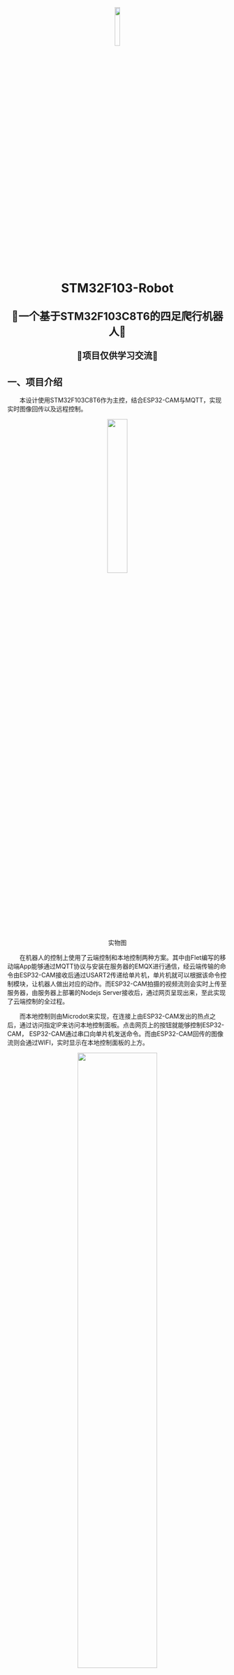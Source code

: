 <div align=center> <img src="./readme/logo.png" width = 15%/> </div>

# <p align="center">STM32F103-Robot</p>

<p align="center" style="font-size: 24px; font-weight: bold;">🎉一个基于STM32F103C8T6的四足爬行机器人🎉</p>
<p align="center" style="font-size: 20px; font-weight: bold;">🚫项目仅供学习交流🚫</p>

## 一、项目介绍

&emsp;&emsp;本设计使用STM32F103C8T6作为主控，结合ESP32-CAM与MQTT，实现实时图像回传以及远程控制。

<div align=center> <img src="./readme/实物图.jpg" width = 30%/> </div>
<p align="center">实物图</p>

&emsp;&emsp;在机器人的控制上使用了云端控制和本地控制两种方案。其中由Flet编写的移动端App能够通过MQTT协议与安装在服务器的EMQX进行通信，经云端传输的命令由ESP32-CAM接收后通过USART2传递给单片机，单片机就可以根据该命令控制模块，让机器人做出对应的动作。而ESP32-CAM拍摄的视频流则会实时上传至服务器，由服务器上部署的Nodejs Server接收后，通过网页呈现出来，至此实现了云端控制的全过程。

&emsp;&emsp;而本地控制则由Microdot来实现，在连接上由ESP32-CAM发出的热点之后，通过访问指定IP来访问本地控制面板。点击网页上的按钮就能够控制ESP32-CAM， ESP32-CAM通过串口向单片机发送命令。而由ESP32-CAM回传的图像流则会通过WIFI，实时显示在本地控制面板的上方。

<div align=center> <img src="./readme/系统结构图.png" width = 60%/> </div>
<p align="center">系统结构图</p>

&emsp;&emsp;仓库内包含了本项目所需的所有代码，其中还包括机器人的3D建模文件：

<div align="center">
  <table>
    <thead>
      <tr>
        <th style="text-align: left;">文件名</th>
        <th style="text-align: left;">说明</th>
      </tr>
    </thead>
    <tbody>
      <tr>
        <td style="text-align: left;">1、FreeCAD_Projects</td>
        <td style="text-align: left;">机器人3D建模工程文件</td>
      </tr>
      <tr>
        <td style="text-align: left;">2、HAL_C8T6</td>
        <td style="text-align: left;">开发STM32的工程文件</td>
      </tr>
      <tr>
        <td style="text-align: left;">3、Fletapp</td>
        <td style="text-align: left;">开发Flet应用的工程文件</td>
      </tr>
      <tr>
        <td style="text-align: left;">4、ESP32-CAM</td>
        <td style="text-align: left;">开发ESP32-CAM的Python代码以及前端代码</td>
      </tr>
      <tr>
        <td style="text-align: left;">5、CAM_Server</td>
        <td style="text-align: left;">服务器上负责ESP32-CAM图像接收的Nodejs代码</td>
      </tr>
      <tr>
        <td style="text-align: left;">6、Other</td>
        <td style="text-align: left;">包含Gerber文件和BOM表等文件</td>
      </tr>
    </tbody>
  </table>
</div>

## 二、项目设计过程

### 2.1 结构设计
&emsp;&emsp;四足爬行机器人的结构设计则使用了开源软件FreeCAD进行设计。结合MG90S舵机的尺寸，在腿部设计了凹槽与螺丝安装孔。机体中间预留电池安装孔，在关键位置还设计了螺丝孔，使结构更加牢固，方便后期的安装。

<div align=center> <img src="./readme/机体.png" width = 30%/><img src="./readme/腿部.png" width = 30%/> </div>
<p align="center">3D模型图</p>

&emsp;&emsp;建模完成后使用切片软件对模型进行切片，并将切片结果导入至3D打印机当中进行打印。填充密度为0.1mm，层厚0.2mm，挤出头温度设定为210℃。打印材料则选择了直径为1.75mm的PLA材料。电源板上预留了螺丝孔以安装尼龙柱，各个功能模块由万用板电路连接后通过尼龙柱堆叠在机体上方，方便快速装卸和调试。

### 2.2 电源设计

&emsp;&emsp;四足爬行机器人的电源模块选用了TI的TPS5430，在设计参考了[【电赛模块】TPS5430正负电源输出模块](https://oshwhub.com/quan-guo-dian-sai/dian-sai-mo-kuai-tps5430-fu-dian-yuan-shu-chu-mo-kuai)。电源模块上分别设计了三路电源，分别为舵机以及主控与功能模块进行供电。

<div align=center> <img src="./readme/原理图.png" width = 40%/> </div>
<p align="center">原理图</p>

<div align=center> <img src="./readme/电源3D渲染图.png" width = 40%/> </div>
<p align="center">电源板3D渲染图</p>

### 2.3 STM32F103C8T6的开发

&emsp;&emsp;在机器人上电后，首先初始化功能模块以及相关外设，同时初始化FreeRTOS，之后的任务就转交给FreeRTOS进行调度。在收到来自USART2的命令之前，单片机执行默认任务。在默认任务里，机器人始终保持停止状态，等待用户发送的命令。在USART2接收到命令后，单片机会进入串口中断程序，并在中断程序内判断该指令的具体含义，通过指令内容来执行对应的任务。

<div align=center> <img src="./readme/程序流程图.png" width = 40%/> </div>
<p align="center">程序流程图</p>

&emsp;&emsp;当USART2收到来自ESP32-CAM发送的信息时，单片机会执行USART2的中断函数，在中断函数内，对接收到的信息进行判断。首先在代码中创建一个数组以设置缓冲区，结合HAL库函数将接收到的数据存在缓冲区当中，之后匹配缓冲区内的内容来判断是否是对应的命令。

&emsp;&emsp;在代码中先判断当前机器人所执行的任务是否是当前已经被激活的任务，如果是则直接跳过，避免了任务被重复激活而导致单片机死机。在判断任务没有被重复激活之后，通过事件位来触发机器人的动作任务。在动作任务被触发后，根据任务标志执行对应的任务内容。

&emsp;&emsp;匹配到对应的任务内容后，开始执行对应的代码。先在OLED上显示当前的任务状态，之后执行对应的动作函数，至此完成了任务流程。任务在被激活后会反复执行，直到被新的指令打断。

&emsp;&emsp;⚠注意：项目中还包括了STM32对OLED12864、HC-SR04超声波模块、PCA9685舵机驱动模块的驱动实现。关于驱动原理可以根据项目代码可看出，这里不再过多赘述，可自行下载项目代码查看。

### 2.4 ESP32-CAM开发

&emsp;&emsp;ESP32-CAM在烧录[MicoroPython固件](https://github.com/shariltumin/esp32-cam-micropython-2022)后使用[Arduino Lab for MicroPython](https://github.com/arduino/lab-micropython-editor)开发，相关的MicroPython固件也可在本仓库中获取。

&emsp;&emsp;[Microdot](https://github.com/miguelgrinberg/microdot)是一个极小的Python Web框架，专为资源受限的系统设计，例如微控制器以及嵌入式系统，适合运行在MicroPython之上。在本文的设计中，利用Microdot与ESP32-CAM支持WIFI的特性，在ESP32-CAM上搭建一个小型的Web服务器，实现用户与机器人之间的交互。

<div align=center> <img src="./readme/ESP32-CAM模块程序流程图.png" width = 40%/> </div>
<p align="center">ESP32-CAM程序流程图</p>

&emsp;&emsp;ESP32-CAM在上电之后，会自行执行内部的程序。程序会在一开始初始化摄像头设备，并启动AP热点以等待用户连接。待用户连接到由ESP32-CAM发出的AP热点后，在浏览器中访问192.168.4.1，即可进入模式选择网页。这里的前端网页也是以文件的形式保存在ESP32-CAM当中的，因此整个连接过程完全在本地执行。

<div align=center> <img src="./readme/模式选择界面图.jpg" width = 30%/> </div>
<p align="center">“模式选择”界面</p>

&emsp;&emsp;以本地控制为例，用户选择“本地控制”后，向ESP32-CAM发送Get请求。ESP32-CAM在接收到指令后，返回本地控制面板的网页。在本地控制网页当中就可以直接看到由ESP32-CAM拍摄的图像流画面。画面下方则为机器人的控制按钮，即前进、后退、左转、右转。当用户按下按钮后，按钮中间会出现信息提示，告诉用户当前按钮按下的功能以及按钮的状态。

<div align=center> <img src="./readme/本地控制面板界面图1.jpg" width = 30%/><img src="./readme/本地控制界面图2.jpg" width = 30%/> </div>
<p align="center">“本地控制面板”界面</p>

&emsp;&emsp;在用户按下按钮后，同样会以Get请求的形式向ESP32-CAM发送命令，ESP32-CAM在接收到指令后，直接在串口输出命令，同时串口连接在STM32的USART2上。至此实现了用户对机器人的控制。

&emsp;&emsp;若用户选择的是AP配网，同样是以get请求的方式向ESP32-CAM发送数据，ESP32-CAM则向用户返回配网页面。在配网页面内，用户则需要输入WIFI名称和密码。由于ESP32-CAM只支持2.4G，因此用户在连接时需要注意连接的WIFI频段是否是2.4GHz的。

<div align=center> <img src="./readme/WIFI设置界面图.jpg" width = 30%/> </div>
<p align="center">“WIFI设置”界面</p>

&emsp;&emsp;在用户提交信息之后，跳转至确认界面，这一设计为用户提供了一个修改的机会，如果之前填写的信息有误，用户可返回修改，若信息确认无误，则点击确认按钮提交至ESP32-CAM。

<div align=center> <img src="./readme/提交成功界面图.jpg" width = 30%/> </div>
<p align="center">“提交成功”界面</p>

&emsp;&emsp;在ESP32-CAM接收到来自用户侧发送的WIFI信息后，则执行连接WIFI热点的代码，在连接WIFI的同时断开与用户的连接，同时连接至在代码中已经设置好的MQTT服务器，至此完成本地AP配网以及云端连接的流程。

&emsp;&emsp;在机器人上电后，首先初始化功能模块以及相关外设，同时初始化FreeRTOS，之后的任务就转交给FreeRTOS进行调度。在收到来自USART2的命令之前，单片机执行默认任务。在默认任务里，机器人始终保持停止状态，等待用户发送的命令。在USART2接收到命令后，单片机会进入串口中断程序，并在中断程序内判断该指令的具体含义，通过指令内容来执行对应的任务。

### 2.5 Flet应用开发

&emsp;&emsp;[Flet](https://github.com/flet-dev/flet)是一种基于Python的应用框架，允许开发者使用Python语言构建Web、桌面以及移动端应用程序，其灵感源于Google的Flutter。Flet的设计非常轻量，并且支持多种平台，具有一套代码多端使用的跨平台特性。基于Python语言构建使得应用程序更容易维护，同时社区提供了丰富的控件，可以轻松构建用户界面。

<div align=center> <img src="./readme/Flet应用界面图.png" width = 50%/> </div>
<p align="center">Flet应用界面</p>

&emsp;&emsp;App主要分为“说明”页面与“控制”页面两个部分。“说明”页面的作用是向用户简要介绍App的使用方法，包括机器人的控制方法以及配网流程。“控制”页面则为用户提供控制界面，同时将云端获取到的视频流在界面中显示。

&emsp;&emsp;当用户选择“控制”按钮后，App会按照程序中的设置，连接到设置好的IP地址、端口以及订阅的Topic，连接至EMQX服务器。页面中的视频则以WebView控件的形式，将网页上的图像流显示在页面当中。

&emsp;&emsp;当用户按下按钮后，App则通过网络，向EMQX平台发送命令，由于ESP32-CAM和App都连接到了服务器并且订阅了相同的Topic，因此在App发送信息的同时，ESP32-CAM也能从云服务器收到消息。在ESP32-CAM收到命令后，则通过串口，将命令转发至STM32，触发串口中断并执行对应的任务。至此完成由用户端经云服务到机器人的控制流程。

## 三、机器人步态规划

&emsp;&emsp;机器人行进动作可拆分为三个状态，这里以前进动作为例：

+ 动作①：机器人将左右前肢与身体平行，后肢与身体呈135°夹角，四只脚垂直于地面，为接下来迈步做准备。
+ 动作②：机器人的左前脚与右后脚同时抬高45°，之后左前肢与右后肢同时向前45°，最后左前脚与右后脚同时落下。
+ 动作③：机器人的左后脚与右前脚同时抬高45°，之后左后肢与右前肢同时向前迈出45°，左前肢与右后肢同时向后45°最后左后脚与右前脚同时落下。

&emsp;&emsp;通过不断重复动作组，机器人能够实现四肢往返交替前进，而后退动作则是前进动作的镜像。

<div align=center> <img src="./readme/前进后退示意图.png" width = 30%/> </div>
<p align="center">前进、后退步态示意图</p>

&emsp;&emsp;机器人的转体动作同样可分为三个部分，以左转动作为例：

+ 动作①：机器人将左右前肢与身体平行，后肢与身体呈135°夹角，四只脚垂直于地面，为接下来迈步做准备。
+ 动作②：左后脚与右前脚向上抬起45°，之后左后肢与右前肢先向逆时针移动45°后左后脚与右前脚落下。左前脚与右后脚抬起45°，右后肢逆时针移动45°后左前脚和右后脚落下。
+ 动作③：机器人将左后肢、右前肢和右后肢同时顺时针转45°，完成一次转体动作。

&emsp;&emsp;右转动作与左转相同，仅需将关节的旋转角度修改为逆时针即可。

<div align=center> <img src="./readme/左转右转示意图.png" width = 30%/> </div>
<p align="center">左转、右转步态示意图</p>

## 四、项目搭建及部署

### 4.1 MQTT服务器的部署以及服务器图像接收的配置

&emsp;&emsp;本项目使用EMQX作为MQTT服务器，其功能非常强大，可参考[EMQX官网](https://www.emqx.com/)进行部署。依托阿里云的轻量应用服务器，利用1panel linux运维面板快速安装应用。在1panel面板中找到应用市场，搜索EMQX并点击安装。服务器就会自动给执行命令，从Docker镜像仓库拉取镜像并自动部署。之后在阿里云的服务器管理界面开放对应的端口，可自行选择使用域名解析后访问。待安装完成后，直接在浏览器中访问域名即可进入EMQX的控制面板。

<div align=center> <img src="./readme/EMQX面板.png" width = 80%/> </div>
<p align="center">EMQX面板</p>

&emsp;&emsp;同样是使用1panel linux运维面板，先将本仓库当中“CAM_Server”文件夹中的代码上传至服务器的文件目录当中。在运维面板的菜单中找到网站->运行环境，选择“node.js”,之后点击“创建运行环境”。

<div align=center> <img src="./readme/CAM_Server.png" width = 80%/> </div>
<p align="center">创建运行环境</p>

&emsp;&emsp;记得到云服务器/运维面板的防火墙开启对应的端口哦！😊

### 4.2 STM32开发环境

&emsp;&emsp;STM32使用HAL库进行开发，用STMCubeMX建立基础工程，与CLion配合开发。关于环境的搭建教程网上已经有很多教程指导了，这里就不再赘述。clone本仓库代码后，直接使用Clion打开“HAL_C8T6”文件夹即可使用。

### 4.3 ESP32-CAM开发环境

&emsp;&emsp;下载完前文提到的Arduino Lab for MicroPython IDE之后，打开IDE并将ESP32-CAM连接电脑。在IDE内连接对应的串口，将本仓库代码中“ESP32-CAM”文件夹内的文件烧录到ESP-CAM当中。

&emsp;&emsp;在“main.py”当中，如下地方需要自行修改为自己的服务器信息：

<div align=center> <img src="./readme/ESP32-CAM图像传输信息.png" width = 50%/> </div>
<p align="center">接收图像的服务器信息</p>

<div align=center> <img src="./readme/ESP32-CAM连接MQTT信息.png" width = 50%/> </div>
<p align="center">MQTT服务器信息</p>

### 4.4 Flet应用开发环境

&emsp;&emsp;Flet应用由于使用Python语言，所以使用PyCharm IDE进行开发。Flet具体的环境搭建可以参考[Flet官方文档](https://flet.dev/docs/getting-started)。同样的，在clone本仓库的代码后，直接使用PyCharm IDE打开项目中的“Fletapp”文件夹即可使用。

&emsp;&emsp;在“mqtt.py”当中，如下地方需要自行修改为自己的服务器信息：

<div align=center> <img src="./readme/Flet应用连接MQTT信息.png" width = 50%/> </div>
<p align="center">MQTT服务器信息</p>

&emsp;&emsp;在应用的开发过程中，由于编译出的APK文件一直不能够正常工作，因此就就尝试使用了Dev分支的SDK版本，以下是版本信息：

<div align=center> <img src="./readme/Flet应用版本信息.png" width = 50%/> </div>
<p align="center">Flet应用版本信息</p>

### 4.5 模块接线图

&emsp;&emsp;在搞定软件后，将各个模块与STM32连接，以下是模块连接图：

<div align=center> <img src="./readme/模块连接图.png" width = 50%/> </div>
<p align="center">模块连接图</p>

&emsp;&emsp;至此，应该能够将这个小机器人造出来啦~😎

## 五、项目总结

+ 电源模块的设计仍然存在缺陷：虽然电源模块能够正常工作且输出电压，但是在设计过程当中仅仅考虑到了功能性，没有充分考虑到安全性。PCB电路的裸露容易导致线路因误触发生短路，会对电源模块乃至整个系统都造成安全威胁。可以考虑添加保险丝，可防止电源短路时产生的大电流导致的电路烧毁。同时还需要添加防反接/防倒灌二极管，以此来避免电源芯片的烧毁。
+ 舵机的选取以及机器人的结构与姿态问题：由于在设计之初没有考虑到电池的重量，导致在实际运行时MG90S无法轻松支撑起机器人的重量。在行进过程中，由于机器人的重心不稳定导致前进与后退的任务都不是按照正常的直线轨迹行进。也有可能是因为3D打印机的误差较大，导致实际打印出来的结构体都存在一定偏移，最终导致了机器人的重心不稳与受力不均。
+ App的优化：虽然App能够实现基础功能，但是仍然存在一系列的问题，例如App在使用完成后，必须清除缓存数据才能再次使用，否则打开之后屏幕会一直处于白屏状态，无法正常使用。同时App的控制界面没有实现自适应设备，一旦使用平板打开就会导致画面留有大量留白。在按下按钮后，按钮上方的画面也会随着页面同步刷新，影响使用。

<p align="center" style="font-size: 15px; font-weight: bold;">👇项目演示👇</p>

https://github.com/user-attachments/assets/f1a0bd48-f576-4248-8a84-5862ebdc9574

## 六、参考资料

+ [flet-dev/flet](https://github.com/flet-dev/flet)
+ [Alidong/PCA9685_STM32HAL](https://github.com/Alidong/PCA9685_STM32HAL)
+ [mokhwasomssi/stm32_hal_ssd1306](https://github.com/mokhwasomssi/stm32_hal_ssd1306)
+ [shariltumin/esp32-cam-micropython-2022](https://github.com/shariltumin/esp32-cam-micropython-2022)
+ [STM32入门教程-2023版 细致讲解 中文字幕](https://www.bilibili.com/video/BV1th411z7sn/?p=32)
+ [韦东山freeRTOS系列教程之【第八章】事件组(event group)](https://blog.csdn.net/thisway_diy/article/details/121532692)
+ [STM32系列(HAL库)——F103C8T6通过HC-SR04超声波模块实现测距](https://blog.csdn.net/lwb450921/article/details/123670786)

&emsp;&emsp;还有我以前的项目：

+ [jmzdd/Simple-Quadruped-Robot_Code](https://github.com/jmzdd/Simple-Quadruped-Robot_Code)
+ [jmzdd/Simple-Quadruped-Robot_Models](https://github.com/jmzdd/Simple-Quadruped-Robot_Models)
